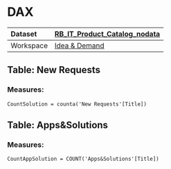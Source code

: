 



# DAX

|Dataset|[RB_IT_Product_Catalog_nodata](./../RB_IT_Product_Catalog_nodata.md)|
| :--- | :--- |
|Workspace|[Idea & Demand](../../Workspaces/Idea-&-Demand.md)|

## Table: New Requests

### Measures:


```dax
CountSolution = counta('New Requests'[Title])
```


## Table: Apps&Solutions

### Measures:


```dax
CountAppSolution = COUNT('Apps&Solutions'[Title])
```

